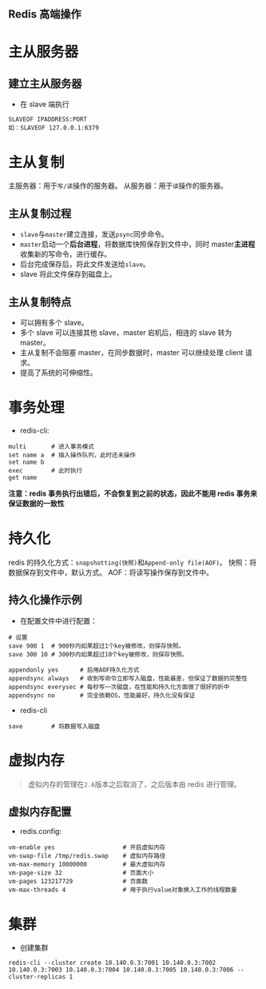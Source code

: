 
Redis 高端操作
---

# 主从服务器
## 建立主从服务器
* 在 slave 端执行
```
SLAVEOF IPADDRESS:PORT
如：SLAVEOF 127.0.0.1:6379
```


# 主从复制
主服务器：用于`写/读`操作的服务器。
从服务器：用于`读`操作的服务器。

## 主从复制过程
* `slave`与`master`建立连接，发送`psync`同步命令。
* `master`启动一个**后台进程**，将数据库快照保存到文件中，同时 master**主进程**收集新的写命令，进行缓存。
* 后台完成保存后，将此文件发送给`slave`。
* slave 将此文件保存到磁盘上。


## 主从复制特点
* 可以拥有多个 slave。
* 多个 slave 可以连接其他 slave，master 宕机后，相连的 slave 转为 master。
* 主从复制不会阻塞 master，在同步数据时，master 可以继续处理 client 请求。
* 提高了系统的可伸缩性。


# 事务处理
* redis-cli:
```shell
multi       # 进入事务模式
set name a  # 插入操作队列，此时还未操作
set name b
exec        # 此时执行
get name
```
**注意：redis 事务执行出错后，不会恢复到之前的状态，因此不能用 redis 事务来保证数据的一致性**

# 持久化
redis 的持久化方式：`snapshotting(快照)`和`Append-only file(AOF)`。
快照：将数据保存到文件中，默认方式。
AOF：将读写操作保存到文件中。


## 持久化操作示例
* 在配置文件中进行配置：
```
# 设置
save 900 1  # 900秒内如果超过1个key被修改，则保存快照。
save 300 10 # 300秒内如果超过10个key被修改，则保存快照。

appendonly yes      # 启用AOF持久化方式
appendsync always   # 收到写命令立即写入磁盘，性能最差，但保证了数据的完整性
appendsync everysec # 每秒写一次磁盘，在性能和持久化方面做了很好的折中
appendsync no       # 完全依赖OS，性能最好，持久化没有保证
```
* redis-cli
```
save        # 将数据写入磁盘
```


# 虚拟内存
> 虚拟内存的管理在`2.6`版本之后取消了，之后版本由 redis 进行管理。

## 虚拟内存配置
* redis.config:
```
vm-enable yes                   # 开启虚拟内存
vm-swap-file /tmp/redis.swap    # 虚拟内存路径
vm-max-memory 10000000          # 最大虚拟内存
vm-page-size 32                 # 页面大小
vm-pages 123217729              # 页面数
vm-max-threads 4                # 用于执行value对象换入工作的线程数量
```

# 集群
* 创建集群
```shell
redis-cli --cluster create 10.140.0.3:7001 10.140.0.3:7002 10.140.0.3:7003 10.140.0.3:7004 10.140.0.3:7005 10.140.0.3:7006 --cluster-replicas 1
```